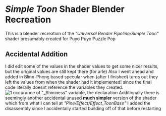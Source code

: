 # _Simple Toon_ Shader Blender Recreation
This is a blender recreation of the _"Universal Render Pipeline/Simple Toon"_ shader presumably created for Puyo Puyo Puzzle Pop

## Accidental Addition
I did edit some of the values in the shader values to get some nicer results, but the original values are still kept there (for arle)
Also I went ahead and added in Blinn-Phong based specular when (after I finished) turns out they left the values from when the shader had it implemented! since the final code literally doesnt reference the variables they created.
![1 occurance of "_Shininess" variable, the declaration](https://github.com/KnolaWT/PPPPSimpleToonBlenderShader/assets/74639561/edf37a3b-253b-4fc7-85e4-bcfab4e15c5b)
Additionally there is seemingly another accidental unused **much simpler** version of the shader which from what I can tell at _"Pine/Effect/Effect_ToonBase"_ I added the disassembly since I accidentally started building off of that before restarting
